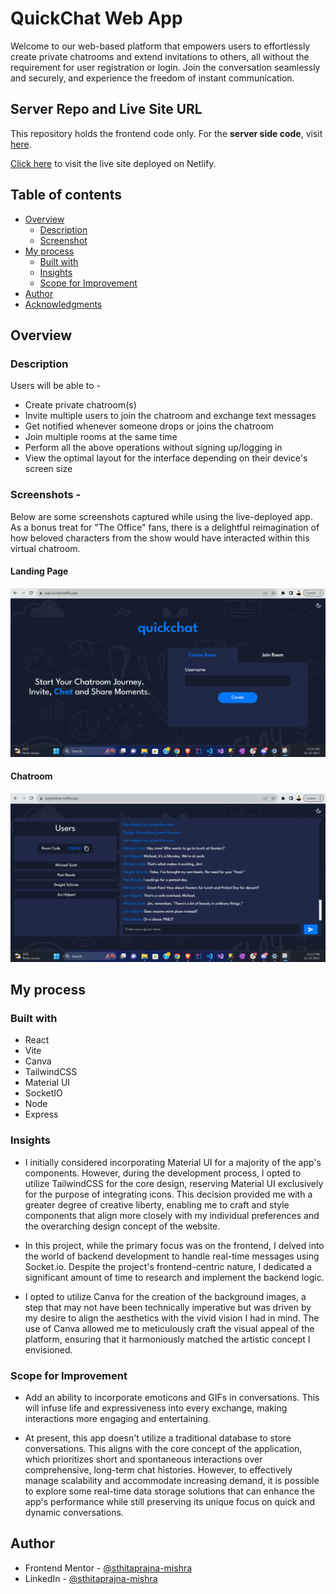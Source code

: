 # QuickChat Web App

Welcome to our web-based platform that empowers users to effortlessly create private chatrooms and extend invitations to others, all without the requirement for user registration or login. Join the conversation seamlessly and securely, and experience the freedom of instant communication.

## Server Repo and Live Site URL

This repository holds the frontend code only. For the **server side code**, visit [here](https://github.com/sthitaprajna-mishra/quickchatserver).

[Click here](https://aquickchat.netlify.app) to visit the live site deployed on Netlify.

## Table of contents

- [Overview](#overview)
  - [Description](#description)
  - [Screenshot](#screenshot)
- [My process](#my-process)
  - [Built with](#built-with)
  - [Insights](#insights)
  - [Scope for Improvement](#scope-for-improvement)
- [Author](#author)
- [Acknowledgments](#acknowledgments)

## Overview

### Description

Users will be able to -

- Create private chatroom(s)
- Invite multiple users to join the chatroom and exchange text messages
- Get notified whenever someone drops or joins the chatroom
- Join multiple rooms at the same time
- Perform all the above operations without signing up/logging in
- View the optimal layout for the interface depending on their device's screen size

### Screenshots -

Below are some screenshots captured while using the live-deployed app.
As a bonus treat for "The Office" fans, there is a delightful reimagination of how beloved characters from the show would have interacted within this virtual chatroom.

#### Landing Page

<img src="./public/screenshot1.png">

#### Chatroom

<img src="./public/screenshot2.png">

## My process

### Built with

- React
- Vite
- Canva
- TailwindCSS
- Material UI
- SocketIO
- Node
- Express

### Insights

- I initially considered incorporating Material UI for a majority of the app's components. However, during the development process, I opted to utilize TailwindCSS for the core design, reserving Material UI exclusively for the purpose of integrating icons. This decision provided me with a greater degree of creative liberty, enabling me to craft and style components that align more closely with my individual preferences and the overarching design concept of the website.

- In this project, while the primary focus was on the frontend, I delved into the world of backend development to handle real-time messages using Socket.io. Despite the project's frontend-centric nature, I dedicated a significant amount of time to research and implement the backend logic.

- I opted to utilize Canva for the creation of the background images, a step that may not have been technically imperative but was driven by my desire to align the aesthetics with the vivid vision I had in mind. The use of Canva allowed me to meticulously craft the visual appeal of the platform, ensuring that it harmoniously matched the artistic concept I envisioned.

### Scope for Improvement

- Add an ability to incorporate emoticons and GIFs in conversations. This will infuse life and expressiveness into every exchange, making interactions more engaging and entertaining.

- At present, this app doesn't utilize a traditional database to store conversations. This aligns with the core concept of the application, which prioritizes short and spontaneous interactions over comprehensive, long-term chat histories. However, to effectively manage scalability and accommodate increasing demand, it is possible to explore some real-time data storage solutions that can enhance the app's performance while still preserving its unique focus on quick and dynamic conversations.

## Author

- Frontend Mentor - [@sthitaprajna-mishra](https://www.frontendmentor.io/profile/sthitaprajna-mishra)
- LinkedIn - [@sthitaprajna-mishra](https://www.linkedin.com/in/sthitaprajna-mishra-b63940153/)
